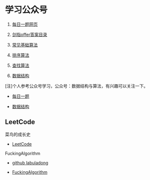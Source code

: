 # 学习公众号

1. [每日一题网页](https://mp.weixin.qq.com/s/UecTRCghbaNhjBkGp9VShw)

2. [剑指offer答案目录](https://mp.weixin.qq.com/s/M547-h903ME5H8t3Dx4HaA)

3. [常见基础算法](http://mp.weixin.qq.com/mp/homepage?__biz=MzU0ODMyNDk0Mw==&hid=7&sn=f6d1b63dbff96d3568151f6053a2a361&scene=18#wechat_redirect)

4. [排序算法](http://mp.weixin.qq.com/mp/homepage?__biz=MzU0ODMyNDk0Mw==&hid=3&sn=934f9969c96193ef720e99c49cde6cf8&scene=18#wechat_redirect)

5. [查找算法](http://mp.weixin.qq.com/mp/homepage?__biz=MzU0ODMyNDk0Mw==&hid=5&sn=511ffff65a0d780d185037e8f24027c4&scene=18#wechat_redirect)

6. [数据结构](http://mp.weixin.qq.com/mp/homepage?__biz=MzU0ODMyNDk0Mw==&hid=10&sn=4f1efac0cc8624fe903927acd3b279f5&scene=18#wechat_redirect)

[注]个人参考公众号学习，公众号：数据结构与算法，有兴趣可以关注一下。


* [每日一题](./src/one_question_per_day/OneQuestionPerDay.md)

* [数据结构](./src/data_structure/DataStructure.md)

## LeetCode

菜鸟的成长史

* [LeetCode](./src/leetcode/LeetCode.md)

FuckingAlgorithm

* [github labuladong](https://github.com/labuladong/fucking-algorithm)

* [FuckingAlgorithm](./src/fucking_algorithm/FuckingAlgorithm.md)
